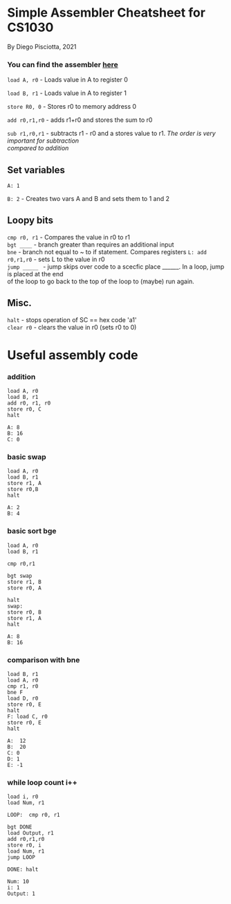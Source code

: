 # Simple Assembler Cheatsheet for CS1030
By Diego Pisciotta, 2021<br>

### You can find the assembler [here](https://my.eng.utah.edu/~cs1400/assembler-master/Assembler.html)

```load A, r0``` - Loads value in A to register 0

```load B, r1``` - Loads value in A to register 1

```store R0, 0``` - Stores r0 to memory address 0


```add r0,r1,r0``` - adds r1+r0 and stores the sum to r0 

```sub r1,r0,r1``` - subtracts r1 - r0 and a stores value to r1. *The order is *very* important for subtraction*<br>*compared to addition*

## Set variables
```A: 1```

```B: 2``` - Creates two vars A and B and sets them to 1 and 2

## Loopy bits
```cmp r0, r1``` - Compares the value in r0 to r1<br>
```bgt ____``` - branch greater than requires an additional input<br>
```bne``` - branch not equal to ~ to if statement. Compares registers 
```L: add r0,r1,r0``` - sets L to the value in r0<br>
```jump _____ ``` - jump skips over code to a scecfic place ______. In a loop, jump is placed at the end<br>of the loop to go back to the top of the loop to (maybe) run again.<br>




## Misc.
```halt``` - stops operation of SC == hex code 'a1'<br>
```clear r0``` - clears the value in r0 (sets r0 to 0)<br>


# Useful assembly code

### addition
```load A, r0```<br>
```load B, r1 ```<br>
```add r0, r1, r0```<br>
```store r0, C```<br>
```halt```<br>

```A: 8```<br>
```B: 16```<br>
```C: 0```<br>



### basic swap
```load A, r0```<br>
```load B, r1```<br>
```store r1, A```<br>
```store r0,B ```<br>
```halt```<br>

```A: 2```<br>
```B: 4```<br>


### basic sort bge
```load A, r0```<br>
```load B, r1```<br>

```cmp r0,r1```<br>

```bgt swap```<br>
```store r1, B```<br>
```store r0, A```<br>

```halt```<br>
```swap: ```<br>
```store r0, B```<br>
```store r1, A```<br>
```halt```<br>

```A: 8```<br>
```B: 16```<br>

### comparison with bne
```load B, r1```<br>
```load A, r0```<br>
```cmp r1, r0```<br>
```bne F```<br>
```load D, r0```<br>
```store r0, E```<br>
```halt```<br>
```F: load C, r0```<br>
```store r0, E```<br>
```halt```<br>

```A:  12```<br>
```B:  20```<br>
```C: 0```<br>
```D: 1```<br>
```E: -1```<br>


### while loop count i++
```load i, r0``` <br>
```load Num, r1```<br>

```LOOP:  cmp r0, r1```<br>

```bgt DONE```<br>
```load Output, r1```<br>
```add r0,r1,r0```<br>
```store r0, i```<br>
```load Num, r1```<br>
```jump LOOP```<br>

```DONE: halt```<br>

```Num: 10```<br>
```i: 1```<br>
```Output: 1```<br>